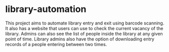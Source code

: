 # library-automation
This project aims to automate library entry and exit using barcode scanning. It also has a website that users can use to check the current vacancy of the library. Admins can also see the list of people inside the library at any given point of time. Library admins also have the option of downloading entry records of a people entering between two times. 
